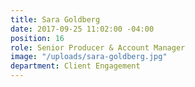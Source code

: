 ```yaml
---
title: Sara Goldberg
date: 2017-09-25 11:02:00 -04:00
position: 16
role: Senior Producer & Account Manager
image: "/uploads/sara-goldberg.jpg"
department: Client Engagement
---
```

